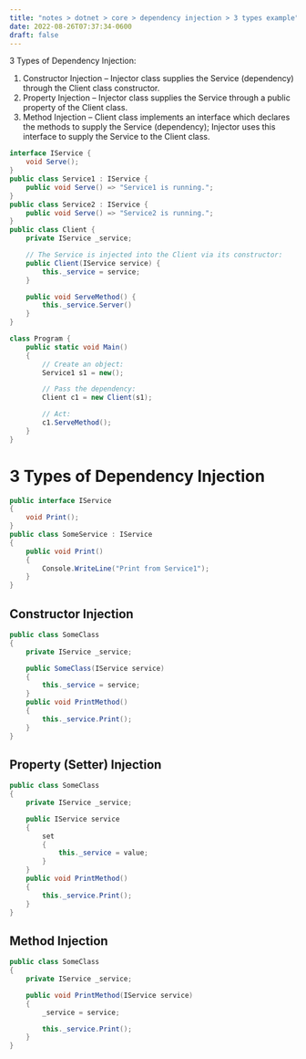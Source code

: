 ```yaml
---
title: "notes > dotnet > core > dependency injection > 3 types example"
date: 2022-08-26T07:37:34-0600
draft: false
---
```

3 Types of Dependency Injection:
1.  Constructor Injection – Injector class supplies the Service (dependency) through the Client class constructor.
2.  Property Injection – Injector class supplies the Service through a public property of the Client class.
3.  Method Injection – Client class implements an interface which declares the methods to supply the Service (dependency); Injector uses this interface to supply the Service to the Client class.
```cs
interface IService {
    void Serve();
}
public class Service1 : IService {
    public void Serve() => "Service1 is running.";
}
public class Service2 : IService {
    public void Serve() => "Service2 is running.";
}
public class Client {
    private IService _service;

    // The Service is injected into the Client via its constructor:
    public Client(IService service) {
        this._service = service;
    }

    public void ServeMethod() {
        this._service.Server()
    }
}

class Program {
    public static void Main() 
    {
        // Create an object:
        Service1 s1 = new();

        // Pass the dependency:
        Client c1 = new Client(s1);

        // Act:
        c1.ServeMethod();
    }
}
```

# 3 Types of Dependency Injection
```cs
public interface IService 
{
    void Print();
}
public class SomeService : IService 
{
    public void Print() 
    {
        Console.WriteLine("Print from Service1");
    }
}
```

## Constructor Injection
```cs
public class SomeClass 
{
    private IService _service;

    public SomeClass(IService service) 
    {
        this._service = service;
    }
    public void PrintMethod() 
    {
        this._service.Print();
    }
}
```

## Property (Setter) Injection
```cs
public class SomeClass 
{
    private IService _service;

    public IService service 
    {
        set 
        {
            this._service = value;
        }
    }
    public void PrintMethod() 
    {
        this._service.Print();
    }
}
```

## Method Injection
```cs
public class SomeClass 
{
    private IService _service;

    public void PrintMethod(IService service) 
    {
        _service = service;

        this._service.Print();
    }
}
```